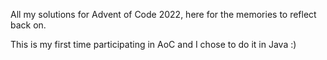 All my solutions for Advent of Code 2022, here for the memories to reflect back on.

This is my first time participating in AoC and I chose to do it in Java :)